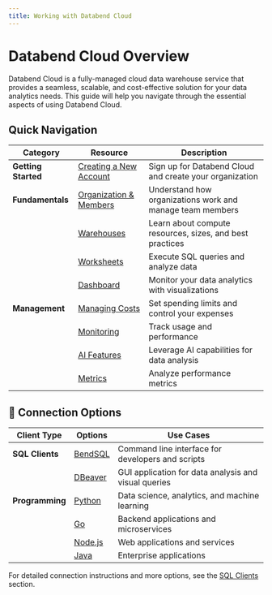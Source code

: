 ```yaml
---
title: Working with Databend Cloud
---
```


# Databend Cloud Overview

Databend Cloud is a fully-managed cloud data warehouse service that provides a seamless, scalable, and cost-effective solution for your data analytics needs. This guide will help you navigate through the essential aspects of using Databend Cloud.

## Quick Navigation

| Category | Resource | Description |
|----------|----------|-------------|
| **Getting Started** | [Creating a New Account](/guides/cloud/new-account) | Sign up for Databend Cloud and create your organization |
| **Fundamentals** | [Organization & Members](/guides/cloud/using-databend-cloud/organization) | Understand how organizations work and manage team members |
| | [Warehouses](/guides/cloud/using-databend-cloud/warehouses) | Learn about compute resources, sizes, and best practices |
| | [Worksheets](/guides/cloud/using-databend-cloud/worksheet) | Execute SQL queries and analyze data |
| | [Dashboard](/guides/cloud/using-databend-cloud/dashboard) | Monitor your data analytics with visualizations |
| **Management** | [Managing Costs](/guides/cloud/manage/costs) | Set spending limits and control your expenses |
| | [Monitoring](/guides/cloud/manage/monitor) | Track usage and performance |
| | [AI Features](/guides/cloud/manage/ai-features) | Leverage AI capabilities for data analysis |
| | [Metrics](/guides/cloud/manage/metrics) | Analyze performance metrics |

## 🔗 Connection Options

| Client Type | Options | Use Cases |
|-------------|---------|----------|
| **SQL Clients** | [BendSQL](/guides/sql-clients/bendsql) | Command line interface for developers and scripts |
| | [DBeaver](/guides/sql-clients/jdbc) | GUI application for data analysis and visual queries |
| **Programming** | [Python](/guides/sql-clients/developers/python) | Data science, analytics, and machine learning |
| | [Go](/guides/sql-clients/developers/golang) | Backend applications and microservices |
| | [Node.js](/guides/sql-clients/developers/nodejs) | Web applications and services |
| | [Java](/guides/sql-clients/developers/jdbc) | Enterprise applications |

For detailed connection instructions and more options, see the [SQL Clients](/guides/sql-clients/) section.


